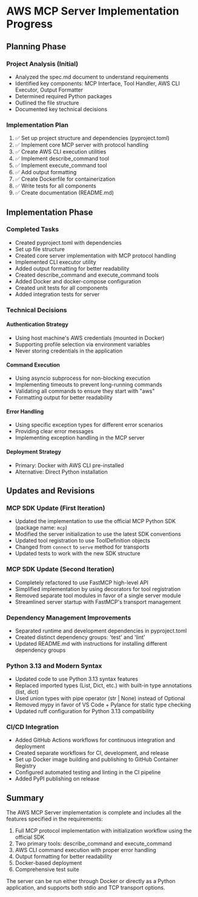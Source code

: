 # AWS MCP Server Implementation Progress

## Planning Phase

### Project Analysis (Initial)

- Analyzed the spec.md document to understand requirements
- Identified key components: MCP Interface, Tool Handler, AWS CLI Executor, Output Formatter
- Determined required Python packages
- Outlined the file structure
- Documented key technical decisions

### Implementation Plan

1. ✅ Set up project structure and dependencies (pyproject.toml)
2. ✅ Implement core MCP server with protocol handling
3. ✅ Create AWS CLI execution utilities
4. ✅ Implement describe_command tool
5. ✅ Implement execute_command tool
6. ✅ Add output formatting
7. ✅ Create Dockerfile for containerization
8. ✅ Write tests for all components
9. ✅ Create documentation (README.md)

## Implementation Phase

### Completed Tasks

- Created pyproject.toml with dependencies
- Set up file structure
- Created core server implementation with MCP protocol handling
- Implemented CLI executor utility
- Added output formatting for better readability
- Created describe_command and execute_command tools
- Added Docker and docker-compose configuration
- Created unit tests for all components
- Added integration tests for server

### Technical Decisions

#### Authentication Strategy

- Using host machine's AWS credentials (mounted in Docker)
- Supporting profile selection via environment variables
- Never storing credentials in the application

#### Command Execution

- Using asyncio subprocess for non-blocking execution
- Implementing timeouts to prevent long-running commands
- Validating all commands to ensure they start with "aws"
- Formatting output for better readability

#### Error Handling

- Using specific exception types for different error scenarios
- Providing clear error messages
- Implementing exception handling in the MCP server

#### Deployment Strategy

- Primary: Docker with AWS CLI pre-installed
- Alternative: Direct Python installation

## Updates and Revisions

### MCP SDK Update (First Iteration)
- Updated the implementation to use the official MCP Python SDK (package name: `mcp`)
- Modified the server initialization to use the latest SDK conventions
- Updated tool registration to use ToolDefinition objects
- Changed from `connect` to `serve` method for transports
- Updated tests to work with the new SDK structure

### MCP SDK Update (Second Iteration)
- Completely refactored to use FastMCP high-level API
- Simplified implementation by using decorators for tool registration
- Removed separate tool modules in favor of a single server module
- Streamlined server startup with FastMCP's transport management

### Dependency Management Improvements
- Separated runtime and development dependencies in pyproject.toml
- Created distinct dependency groups: 'test' and 'lint'
- Updated README.md with instructions for installing different dependency groups

### Python 3.13 and Modern Syntax
- Updated code to use Python 3.13 syntax features
- Replaced imported types (List, Dict, etc.) with built-in type annotations (list, dict)
- Used union types with pipe operator (str | None) instead of Optional
- Removed mypy in favor of VS Code + Pylance for static type checking
- Updated ruff configuration for Python 3.13 compatibility

### CI/CD Integration
- Added GitHub Actions workflows for continuous integration and deployment
- Created separate workflows for CI, development, and release
- Set up Docker image building and publishing to GitHub Container Registry
- Configured automated testing and linting in the CI pipeline
- Added PyPI publishing on release

## Summary

The AWS MCP Server implementation is complete and includes all the features specified in the requirements:

1. Full MCP protocol implementation with initialization workflow using the official SDK
2. Two primary tools: describe_command and execute_command
3. AWS CLI command execution with proper error handling
4. Output formatting for better readability
5. Docker-based deployment
6. Comprehensive test suite

The server can be run either through Docker or directly as a Python application, and supports both stdio and TCP transport options.
